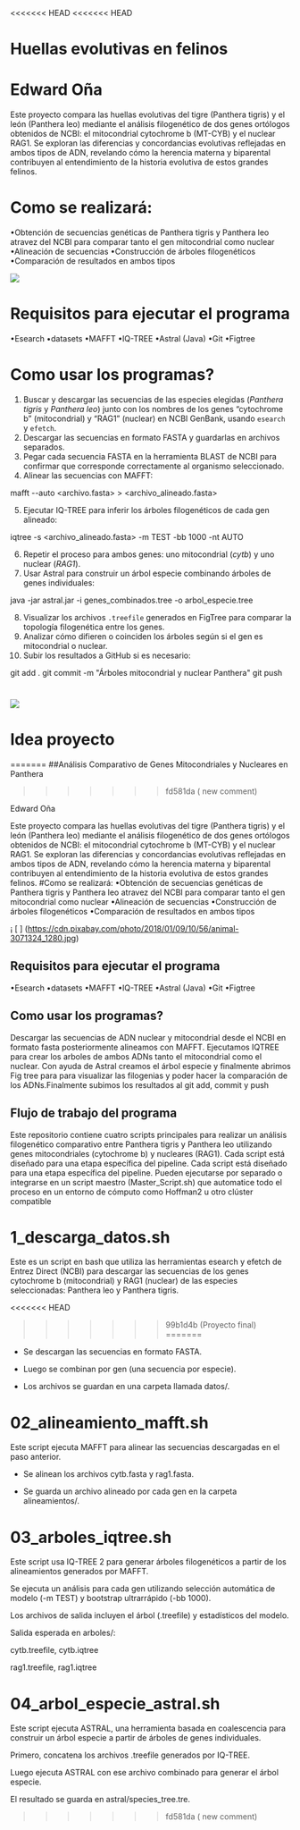 <<<<<<< HEAD
<<<<<<< HEAD

# Huellas evolutivas en felinos

# Edward Oña

Este proyecto compara las huellas evolutivas del tigre (Panthera tigris) y el león (Panthera leo) mediante el análisis filogenético de dos genes ortólogos obtenidos de NCBI:
el mitocondrial cytochrome b (MT-CYB) y el nuclear RAG1. Se exploran las diferencias y concordancias evolutivas reflejadas en ambos tipos de ADN, revelando cómo la herencia
materna y biparental contribuyen al entendimiento de la historia evolutiva de estos grandes felinos.
# Como se realizará:
•Obtención de secuencias genéticas de Panthera tigris y Panthera leo atravez del NCBI para comparar tanto el gen mitocondrial como nuclear
•Alineación de secuencias
•Construcción de árboles filogenéticos
•Comparación de resultados en ambos tipos

![ ](https://cdn.pixabay.com/photo/2018/01/09/10/56/animal-3071324_1280.jpg)

# Requisitos para ejecutar el programa
•Esearch
•datasets
•MAFFT
•IQ-TREE
•Astral (Java)
•Git
•Figtree

# Como usar los programas?
1. Buscar y descargar las secuencias de las especies elegidas (*Panthera tigris* y *Panthera leo*) junto con los nombres de los genes “cytochrome b” (mitocondrial) y “RAG1” (nuclear) en NCBI GenBank, usando `esearch` y `efetch`.
2. Descargar las secuencias en formato FASTA y guardarlas en archivos separados.
3. Pegar cada secuencia FASTA en la herramienta BLAST de NCBI para confirmar que corresponde correctamente al organismo seleccionado.
4. Alinear las secuencias con MAFFT:

mafft --auto <archivo.fasta> > <archivo_alineado.fasta>

5. Ejecutar IQ-TREE para inferir los árboles filogenéticos de cada gen alineado:

iqtree -s <archivo_alineado.fasta> -m TEST -bb 1000 -nt AUTO

6. Repetir el proceso para ambos genes: uno mitocondrial (*cytb*) y uno nuclear (*RAG1*).
7. Usar Astral para construir un árbol especie combinando árboles de genes individuales:

java -jar astral.jar -i genes_combinados.tree -o arbol_especie.tree

8. Visualizar los archivos `.treefile` generados en FigTree para comparar la topología filogenética entre los genes.
9. Analizar cómo difieren o coinciden los árboles según si el gen es mitocondrial o nuclear.
10. Subir los resultados a GitHub si es necesario:

git add .
git commit -m "Árboles mitocondrial y nuclear Panthera"
git push


![ ](https://www.petdarling.com/wp-content/uploads/2020/11/felinos-salvajes.jpg)
=======
# Idea proyecto
=======
##Análisis Comparativo de
Genes Mitocondriales  y Nucleares en Panthera
>>>>>>> fd581da ( new comment)

Edward Oña

Este proyecto compara las huellas evolutivas del tigre (Panthera tigris) y el león (Panthera leo) mediante el análisis filogenético de dos genes ortólogos obtenidos de NCBI:
el mitocondrial cytochrome b (MT-CYB) y el nuclear RAG1. Se exploran las diferencias y concordancias evolutivas reflejadas en ambos tipos de ADN, revelando cómo la herencia 
materna y biparental contribuyen al entendimiento de la historia evolutiva de estos grandes felinos.
#Como se realizará:
•Obtención de secuencias genéticas de Panthera tigris y Panthera leo atravez del NCBI para comparar tanto el gen mitocondrial como nuclear
•Alineación de secuencias
•Construcción de árboles filogenéticos
•Comparación de resultados en ambos tipos
 
¡ [ ] (https://cdn.pixabay.com/photo/2018/01/09/10/56/animal-3071324_1280.jpg)

## Requisitos para ejecutar el programa
•Esearch
•datasets
•MAFFT
•IQ-TREE
•Astral (Java)
•Git
•Figtree

## Como usar los programas? 
Descargar las secuencias de ADN nuclear y mitocondrial desde el NCBI en formato fasta posteriormente alineamos con MAFFT.
 Ejecutamos IQTREE para crear los arboles de ambos ADNs tanto el mitocondrial como el nuclear. 
Con ayuda de Astral creamos el árbol especie y finalmente abrimos Fig tree para para visualizar las filogenias y poder hacer
 la comparación de los ADNs.Finalmente subimos los resultados al git add, commit y push
## Flujo de trabajo del programa
Este repositorio contiene cuatro scripts principales para realizar un análisis filogenético comparativo
entre Panthera tigris y Panthera leo utilizando genes mitocondriales (cytochrome b)
y nucleares (RAG1). Cada script está diseñado para una etapa específica del pipeline.
Cada script está diseñado para una etapa específica del pipeline. Pueden ejecutarse por separado 
o integrarse en un script maestro (Master_Script.sh) que automatice todo el proceso en un entorno de cómputo como
 Hoffman2 u otro clúster compatible
# 1_descarga_datos.sh
Este es un script en bash que utiliza las herramientas esearch y efetch de Entrez Direct (NCBI) para descargar las secuencias 
de los genes cytochrome b (mitocondrial) y RAG1 (nuclear) de las especies seleccionadas: Panthera leo y Panthera tigris.

<<<<<<< HEAD
>>>>>>> 99b1d4b (Proyecto final)
=======
* Se descargan las secuencias en formato FASTA.

* Luego se combinan por gen (una secuencia por especie).

* Los archivos se guardan en una carpeta llamada datos/.
# 02_alineamiento_mafft.sh
Este script ejecuta MAFFT para alinear las secuencias descargadas en el paso anterior.

* Se alinean los archivos cytb.fasta y rag1.fasta.

* Se guarda un archivo alineado por cada gen en la carpeta alineamientos/.
# 03_arboles_iqtree.sh
Este script usa IQ-TREE 2 para generar árboles filogenéticos a partir de los alineamientos generados por MAFFT.

Se ejecuta un análisis para cada gen utilizando selección automática de modelo (-m TEST) y bootstrap ultrarrápido (-bb 1000).

Los archivos de salida incluyen el árbol (.treefile) y estadísticos del modelo.

Salida esperada en arboles/:

cytb.treefile, cytb.iqtree

rag1.treefile, rag1.iqtree
# 04_arbol_especie_astral.sh
Este script ejecuta ASTRAL, una herramienta basada en coalescencia para construir un árbol especie a partir de árboles de genes individuales.

Primero, concatena los archivos .treefile generados por IQ-TREE.

Luego ejecuta ASTRAL con ese archivo combinado para generar el árbol especie.

El resultado se guarda en astral/species_tree.tre.
>>>>>>> fd581da ( new comment)
